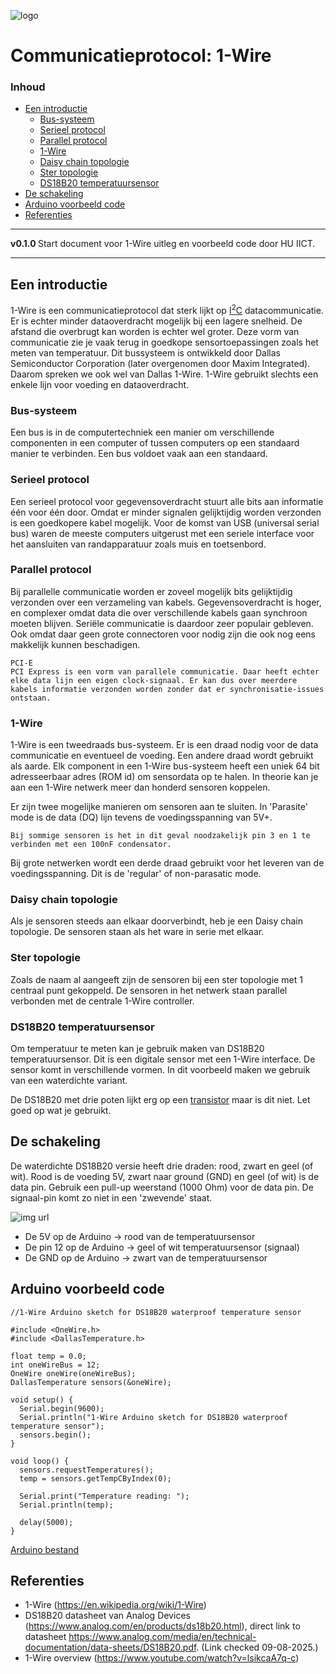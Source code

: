![logo](../1-wire/img/1-Wire-Protocol.png) [](logo-id)

# Communicatieprotocol: 1-Wire[](title-id) <!-- omit in toc -->

### Inhoud[](toc-id) <!-- omit in toc -->

- [Een introductie](#een-introductie)
  - [Bus-systeem](#bus-systeem)
  - [Serieel protocol](#serieel-protocol)
  - [Parallel protocol](#parallel-protocol)
  - [1-Wire](#1-wire)
  - [Daisy chain topologie](#daisy-chain-topologie)
  - [Ster topologie](#ster-topologie)
  - [DS18B20 temperatuursensor](#ds18b20-temperatuursensor)
- [De schakeling](#de-schakeling)
- [Arduino voorbeeld code](#arduino-voorbeeld-code)
- [Referenties](#referenties)

---

**v0.1.0 [](version-id)** Start document voor 1-Wire uitleg en voorbeeld code door HU IICT[](author-id).

---

## Een introductie

1-Wire is een communicatieprotocol dat sterk lijkt op [I<sup>2</sup>C](../I2C/README.md) datacommunicatie. Er is echter minder dataoverdracht mogelijk bij een lagere snelheid. De afstand die overbrugt kan worden is echter wel groter. Deze vorm van communicatie zie je vaak terug in goedkope sensortoepassingen zoals het meten van temperatuur. Dit bussysteem is ontwikkeld door Dallas Semiconductor Corporation (later overgenomen door Maxim Integrated). Daarom spreken we ook wel van Dallas 1-Wire. 1-Wire gebruikt slechts een enkele lijn voor voeding en dataoverdracht.

### Bus-systeem

Een bus is in de computertechniek een manier om verschillende componenten in een computer of tussen computers op een standaard manier te verbinden. Een bus voldoet vaak aan een standaard.

### Serieel protocol

Een serieel protocol voor gegevensoverdracht stuurt alle bits aan informatie één voor één door. Omdat er minder signalen gelijktijdig worden verzonden is een goedkopere kabel mogelijk. Voor de komst van USB (universal serial bus) waren de meeste computers uitgerust met een seriele interface voor het aansluiten van randapparatuur zoals muis en toetsenbord.

### Parallel protocol

Bij parallelle communicatie worden er zoveel mogelijk bits gelijktijdig verzonden over een verzameling van kabels. Gegevensoverdracht is hoger, en complexer omdat data die over verschillende kabels gaan synchroon moeten blijven. Seriële communicatie is daardoor zeer populair gebleven. Ook omdat daar geen grote connectoren voor nodig zijn die ook nog eens makkelijk kunnen beschadigen.

    PCI-E
    PCI Express is een vorm van parallele communicatie. Daar heeft echter elke data lijn een eigen clock-signaal. Er kan dus over meerdere kabels informatie verzonden worden zonder dat er synchronisatie-issues ontstaan.

### 1-Wire

1-Wire is een tweedraads bus-systeem. Er is een draad nodig voor de data communicatie en eventueel de voeding. Een andere draad wordt gebruikt als aarde. Elk component in een 1-Wire bus-systeem heeft een uniek 64 bit adresseerbaar adres (ROM id) om sensordata op te halen. In theorie kan je aan een 1-Wire netwerk meer dan honderd sensoren koppelen.

Er zijn twee mogelijke manieren om sensoren aan te sluiten. In 'Parasite' mode is de data (DQ) lijn tevens de voedingsspanning van 5V+.

    Bij sommige sensoren is het in dit geval noodzakelijk pin 3 en 1 te verbinden met een 100nF condensator.

Bij grote netwerken wordt een derde draad gebruikt voor het leveren van de voedingsspanning. Dit is de 'regular' of non-parasatic mode.

### Daisy chain topologie

Als je sensoren steeds aan elkaar doorverbindt, heb je een Daisy chain topologie. De sensoren staan als het ware in serie met elkaar.

### Ster topologie

Zoals de naam al aangeeft zijn de sensoren bij een ster topologie met 1 centraal punt gekoppeld. De sensoren in het netwerk staan parallel verbonden met de centrale 1-Wire controller.

### DS18B20 temperatuursensor

Om temperatuur te meten kan je gebruik maken van DS18B20 temperatuursensor. Dit is een digitale sensor met een 1-Wire interface. De sensor komt in verschillende vormen. In dit voorbeeld maken we gebruik van een waterdichte variant.

 De DS18B20 met drie poten lijkt erg op een [transistor](../../elektronische-componenten/transistor/README.md) maar is dit niet. Let goed op wat je gebruikt.

## De schakeling

De waterdichte DS18B20 versie heeft drie draden: rood, zwart en geel (of wit). Rood is de voeding 5V, zwart naar ground (GND) en geel (of wit) is de data pin. Gebruik een pull-up weerstand (1000 Ohm) voor de data pin. De signaal-pin komt zo niet in een 'zwevende' staat.

![img url](../1-wire/img/Arduino_DS18B20_probe_bb.png?raw=true "Schakeling voor de DS18B20")

- De 5V op de Arduino -> rood van de temperatuursensor
- De pin 12 op de Arduino -> geel of wit temperatuursensor (signaal)
- De GND op de Arduino -> zwart van de temperatuursensor

## Arduino voorbeeld code

```arduino
//1-Wire Arduino sketch for DS18B20 waterproof temperature sensor

#include <OneWire.h>
#include <DallasTemperature.h>

float temp = 0.0;
int oneWireBus = 12;
OneWire oneWire(oneWireBus);
DallasTemperature sensors(&oneWire);

void setup() {
  Serial.begin(9600);
  Serial.println("1-Wire Arduino sketch for DS18B20 waterproof temperature sensor");
  sensors.begin();
}

void loop() {
  sensors.requestTemperatures();
  temp = sensors.getTempCByIndex(0);

  Serial.print("Temperature reading: ");
  Serial.println(temp);

  delay(5000);
}
```

[Arduino bestand](../1-wire/files/Arduino_DS18B20_probe/Arduino_DS18B20_probe.ino)

## Referenties

- 1-Wire (<https://en.wikipedia.org/wiki/1-Wire>)
- DS18B20 datasheet van Analog Devices (<https://www.analog.com/en/products/ds18b20.html>), 
  direct link to datasheet <https://www.analog.com/media/en/technical-documentation/data-sheets/DS18B20.pdf>. (Link checked 09-08-2025.)
- 1-Wire overview (<https://www.youtube.com/watch?v=lsikcaA7q-c>)
